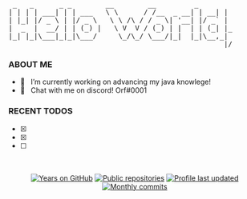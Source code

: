 <pre> _   _      _ _        __        __         _     
| | | | ___| | | ___   \ \      / /__  _ __| | __| | 
| |_| |/ _ \ | |/ _ \   \ \ /\ / / _ \| '__| |/ _` |  
|  _  |  __/ | | (_) |   \ V  V / (_) | |  | | (_| |_
|_| |_|\___|_|_|\___/     \_/\_/ \___/|_|  |_|\__,_|
                                                   |/</pre>
### ABOUT ME

- 🔭&nbsp;&nbsp; I’m currently working on advancing my java knowlege!
- 💬&nbsp;&nbsp; Chat with me on discord! Orf#0001

### RECENT TODOS
- [x]
- [x]
- [ ]

<p align="center">
<br><br>
<a href="https://badges.pufler.dev">
<img src="https://badges.pufler.dev/years/thinkverse?logo=github" alt="Years on GitHub"/></a>
<a href="https://badges.pufler.dev">
<img src="https://badges.pufler.dev/repos/thinkverse?logo=github" alt="Public repositories" /></a>
<a href="https://shields.io">
<img src="https://img.shields.io/github/last-commit/thinkverse/thinkverse?label=Profile%20Updated&logo=github" alt="Profile last updated"/></a>
<a href="https://badges.pufler.dev">
<img src="https://badges.pufler.dev/commits/monthly/thinkverse?label=Monthly%20Commits&logo=github" alt="Monthly commits" /></a> 
<br><br>
</p>
